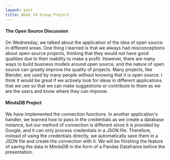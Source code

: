 ```yaml
---
layout: post
title: Week 14 Group Project
---
```

#### The Open Source Discussion
On Wednesday, we talked about the application of the idea of open source in different areas. One thing I learned is that we always had misconceptions about open-source projects, thinking that they would not have good qualities due to their inability to make a profit. However, there are many ways to build business models around open source, and the nature of open source can greatly improve the quality of projects. <!--more-->Many projects, like Blender, are used by many people without knowing that it is open source. I think it would be great if we actively look for ideas in different applications that we use so that we can make suggestions or contribute to them as we are the users and know where they can improve.
#### MindsDB Project
We have implemented the connection functions. In another application's handler, we learned how to pass in the credentials as we create a database instance, but our method of connection is different since it is provided by Google, and it can only process credentials in a JSON file. Therefore, instead of using the credentials directly, we automatically save them in a JSON file and create the connection with it. We will be finishing the feature of saving the data in MindsDB in the form of a Pandas Dataframe before the presentation.